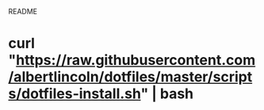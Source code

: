 README

# curl "https://raw.githubusercontent.com/albertlincoln/dotfiles/master/scripts/dotfiles-install.sh" | bash
